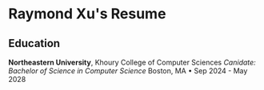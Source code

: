 # Raymond Xu's Resume

## Education

**Northeastern University**, Khoury College of Computer Sciences
*Canidate: Bachelor of Science in Computer Science*
Boston, MA • Sep 2024 - May 2028
